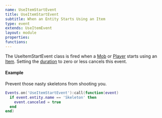 ```yaml
---
name: UseItemStartEvent
title: UseItemStartEvent
subtitle: When an Entity Starts Using an Item
type: event
extends: UseItemEvent
layout: module
properties:
functions:
---
```


The <span class="notranslate">UseItemStartEvent</span> class is fired when a [Mob](/modules/Mob)
or [Player](/modules/Player) starts using an [Item](/modules/Item). Setting the
[duration](/modules/UseItemEvent#duration) to zero or less cancels this event.

#### Example

Prevent those nasty skeletons from shooting you.

```lua
Events.on('UseItemStartEvent'):call(function(event)
  if event.entity.name == 'Skeleton' then
    event.canceled = true
  end
end)
```
